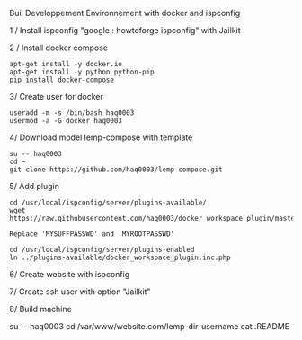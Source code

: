 Buil Developpement Environnement with docker and ispconfig

1 / Install ispconfig "google : howtoforge ispconfig" with Jailkit

2 / Install docker compose

    apt-get install -y docker.io
    apt-get install -y python python-pip
    pip install docker-compose

3/ Create user for docker 

    useradd -m -s /bin/bash haq0003
    usermod -a -G docker haq0003
    
4/ Download model lemp-compose with template

    su -- haq0003
    cd ~
    git clone https://github.com/haq0003/lemp-compose.git

5/ Add plugin 
 
    cd /usr/local/ispconfig/server/plugins-available/
    wget https://raw.githubusercontent.com/haq0003/docker_workspace_plugin/master/docker_workspace_plugin.inc.php
    
    Replace 'MYSUFFPASSWD' and 'MYROOTPASSWD'
    
    cd /usr/local/ispconfig/server/plugins-enabled
    ln ../plugins-available/docker_workspace_plugin.inc.php
    
6/ Create website with ispconfig

7/ Create ssh user with option "Jailkit"

8/ Build machine

   su -- haq0003
   cd /var/www/website.com/lemp-dir-username
   cat .README





    

